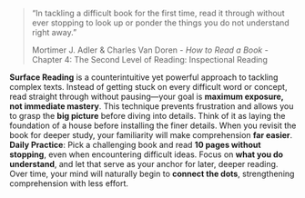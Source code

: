 > “In tackling a difficult book for the first time, read it through without ever stopping to look up or ponder the things you do not understand right away.”
>
> Mortimer J. Adler & Charles Van Doren - *How to Read a Book* - Chapter 4: The Second Level of Reading: Inspectional Reading

**Surface Reading** is a counterintuitive yet powerful approach to tackling complex texts. Instead of getting stuck on every difficult word or concept, read straight through without pausing—your goal is **maximum exposure, not immediate mastery**. This technique prevents frustration and allows you to grasp the **big picture** before diving into details. Think of it as laying the foundation of a house before installing the finer details. When you revisit the book for deeper study, your familiarity will make comprehension **far easier**. **Daily Practice**: Pick a challenging book and read **10 pages without stopping**, even when encountering difficult ideas. Focus on **what you do understand**, and let that serve as your anchor for later, deeper reading. Over time, your mind will naturally begin to **connect the dots**, strengthening comprehension with less effort.
